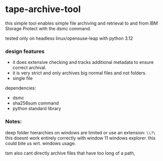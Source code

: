 # tape-archive-tool

this simple tool enables simple file archiving and retrieval to and from IBM Storage Protect with the dsmc command.

tested only on headless linux/opensuse-leap with python 3.12

### design features

* it does extensive checking and tracks additional metadata to ensure correct archival.
* it is very strict and only archives big normal files and not folders.
* single file

dependencies:

* dsmc
* sha256sum command 
* python standard library

### Notes:

deep folder hierarchies on windows are limited or use an extension: `\\?\`
this doesnt work entirely correctly with window 11 windows explorer. 
this could bite us wrt. windows usage.

tsm also cant directly archive files that have too long of a path, 

